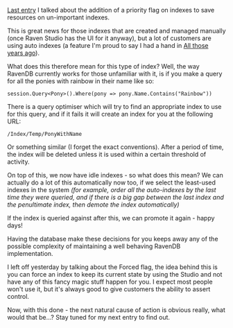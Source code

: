 [Last entry](/entries/adding-idle-indexes-to-ravendb.html') I talked about the addition of a priority flag on indexes to save resources on un-important indexes.

This is great news for those indexes that are created and managed manually (once Raven Studio has the UI for it anyway), but a lot of customers are using auto indexes (a feature I'm proud to say I had a hand in [All those years ago](http://ayende.com/blog/4667/ravens-dynamic-queries)).

What does this therefore mean for this type of index? Well, the way RavenDB currently works for those unfamiliar with it, is if you make a query for all the ponies with rainbow in their name like so:

    session.Query<Pony>().Where(pony => pony.Name.Contains("Rainbow"))

There is a query optimiser which will try to find an appropriate index to use for this query, and if it fails it will create an index for you at the following URL:

    /Index/Temp/PonyWithName

Or something similar (I forget the exact conventions). After a period of time, the index will be deleted unless it is used within a certain threshold of activity.

On top of this, we now have idle indexes - so what does this mean? We can actually do a lot of this automatically now too, if we select the least-used indexes in the system *(for example, order all the auto-indexes by the last time they were queried, and if there is a big gap between the last index and the penultimate index, then demote the index automatically)*

If the index is queried against after this, we can promote it again - happy days!

Having the database make these decisions for you keeps away any of the possible complexity of maintaining a well behaving RavenDB implementation.

I left off yesterday by talking about the Forced flag, the idea behind this is you can force an index to keep its current state by using the Studio and not have any of this fancy magic stuff happen  for you. I expect most people won't use it, but it's always good to give customers the ability to assert control.

Now, with this done - the next natural cause of action is obvious really, what would that be...? Stay tuned for my next entry to find out.
